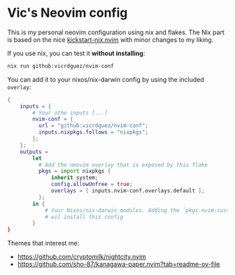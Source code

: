 # Vic's Neovim config

This is my personal neovim configuration using nix and flakes. The Nix part is based on the nice
[kickstart-nix.nvim] with minor changes to my liking.

If you use nix, you can test it **without installing**:

```bash
nix run github:vicrdguez/nvim-conf
```

You can add it to your nixos/nix-darwin config by using the included `overlay`:
```nix
{
    inputs = {
        # Your othe inputs [...]
        nvim-conf = {
          url = "github:vicrdguez/nvim-conf";
          inputs.nixpkgs.follows = "nixpkgs";
        };
    };
    outputs = 
        let
          # Add the neovim overlay that is exposed by this flake
          pkgs = import nixpkgs {
              inherit system;
              config.allowUnfree = true;
              overlays = [ inputs.nvim-conf.overlays.default ];
          };
        in {
            # Your Nixos/nix-darwin modules. Adding the `pkgs.nvim-custom` to your package list
            # wil install this config
        }
}
```

Themes that interest me:
* https://github.com/cryptomilk/nightcity.nvim
* https://github.com/sho-87/kanagawa-paper.nvim?tab=readme-ov-file


[kickstart-nix.nvim]: https://github.com/mrcjkb/kickstart-nix.nvim/tree/main
